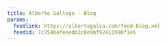 ```yaml
---
title: Alberto Gallego - Blog
params:
  feedlink: https://albertogalca.com/feed-blog.xml
  feedid: 7c754b4feeedb3c8e9bf92411996f1e6
---
```

